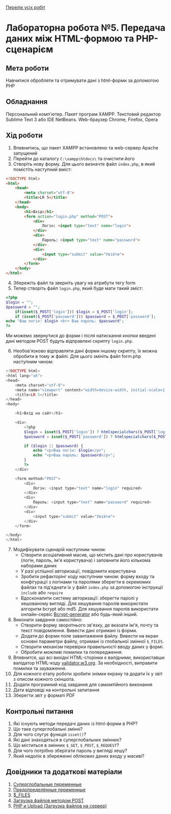 [Перелік усіх робіт](README.md)

# Лабораторна робота №5. Передача даних між HTML-формою та PHP-сценарієм

## Мета роботи

Навчитися обробляти та отримувати дані з html-форми за допомогою PHP

## Обладнання

Персональний комп'ютер. Пакет програм XAMPP. Текстовий редактор Sublime Text 3 або IDE NetBeans. Web-браузер Chrome, Firefox, Opera

## Хід роботи

1.  Впевнитись, що пакет XAMPP встановлено та web-сервер Apache запущений
2.  Перейти до каталогу `C:\xampp\htdocs\` та очистити його
3.  Створіть нову форму. Для цього визначте файл `index.php`, в який помістіть наступний вміст:

```html   
<!DOCTYPE html>
<html>
    <head> 
        <meta charset="utf-8"> 
        <title>LR 5</title>
    </head> 
    <body> 
        <h1>Вхід</h1> 
        <form action="login.php" method="POST">
            <div>
                Логін: <input type="text" name="login">
            </div>
            <div>
                Пароль: <input type="text" name="password">
            </div>
            <div>
                <input type="submit" value="Увійти">
            </div>
        </form>
    </body> 
</html> 
```


4.  Збережіть файл та зверніть увагу на атрибути тегу form
5.  Тепер створіть файл `login.php`, який буде мати такий зміст:

```php
<?php
$login = "";
$password = "";
    if(isset($_POST['login'])) $login = $_POST['login'];
    if (isset($_POST['password'])) $password = $_POST['password'];    
echo "Ваш логін: $login <br> Ваш пароль: $password"; 
?> 
```
  
Ми можемо звернутися до форми і після натискання кнопки введені дані методом POST будуть відправлені скрипту `login.php`.

6. Необов'язково відправляти дані форми іншому скрипту, їх можна обробити в тому ж файлі. Для цього змініть файл form.php наступним чином:

```php
<!DOCTYPE html>
<html lang="uk">
<head>
    <meta charset="utf-8">
    <meta name="viewport" content="width=device-width, initial-scale=1.0">
    <title>LR 5</title>
</head>
<body>

    <h1>Вхід на сайт</h1>

    <div>
        <?php
        $login = isset($_POST['login']) ? htmlspecialchars($_POST['login']) : "";
        $password = isset($_POST['password']) ? htmlspecialchars($_POST['password']) : "";

        if ($login || $password) {
            echo "<p>Ваш логін: $login</p>";
            echo "<p>Ваш пароль: $password</p>";
        }
        ?>
    </div>

    <form method="POST">
        <div>
            Логін: <input type="text" name="login" required>
        </div>
        <div>
            Пароль: <input type="text" name="password" required>
        </div>
        <div>
            <input type="submit" value="Увійти">
        </div>
    </form>

</body>
</html>
```

7. Модифікувати сценарій наступним чином: 
   - Створити асоціативний масив, що містить дані про користувачів (логін, пароль, ім'я користувача) і заповнити його кількома наборами даних
   - У разі успішної авторизації, повідомити користувача
   - Зробити рефакторінг коду наступним чином: форму входу та конфігурації з логінами та паролями зберегти в окремомих файлах та під'єднати їх у файл `index.php` за допомогою інструкції `include` або `require`
   - Вдосконалити систему авторизації: зберегти паролі у хешованому вигляді. Для хешування паролів використати алгоритм bcrypt або md5. Для хешування паролів використати онлайн-сервіс [Bcrypt-generator](https://bcrypt-generator.com/) або будь-який інший.
8.  Виконати завдання самостійно:
    - Створити форму зворотнього зв'язку, де вказати ім'я, почту та текст повідомлення. Вивести дані отримані із форми.
    - Додати до форми поле завантаження файлу. Вивести на екран основні параметри файлу, отримані із глобальної змінної `$_FILES`.
    - Cтворити механізм перевірки правильності вводу даних у формі.
    - Обробити можливі помилки та попередження.
9.  Впевнится, що всі вихідні HTML-сторінки є валідними, використавши валідатор HTML-коду [validator.w3.org](https://validator.w3.org/). За необхідності, виправити помилки та зауваження.
10. Для кожного етапу роботи зробити знімки екрану та додати їх у звіт з описом кожного скіншота.
11. Додати програмний код завдання для самомтійного виконання
12. Дати відповіді на контрольні запитання
13. Зберегти звіт у форматі PDF

## Контрольні питання

1.  Які існують методи передачі даних із html-форми в PHP?
2.  Що таке суперглобальні змінні?
3.  Для чого слугує функція `isset()`?
4.  Які дані знаходяться в суперглобальних змінних?
5.  Що міститься в змінних `$_GET`, `$_POST`, `$_REQUEST`?
6.  Для чого потрібно зберігати пароль у вигляді хешу?
7.  Який недолік в збереженні облікових даних входу у масиві?

## Довідники та додаткові матеріали

1. [Суперглобальные переменные](https://www.php.net/manual/ru/language.variables.superglobals.php)
2. [Предопределённые переменные](https://www.php.net/manual/ru/reserved.variables.php)
3. [$_FILES](https://www.php.net/manual/en/reserved.variables.files)
4. [Загрузка файлов методом POST](https://www.php.net/manual/ru/features.file-upload.post-method.php)
5. [PHP и Upload (Загрузка файлов на сервер)](http://sites.znu.edu.ua/webprog/lect/1217.ukr.html)